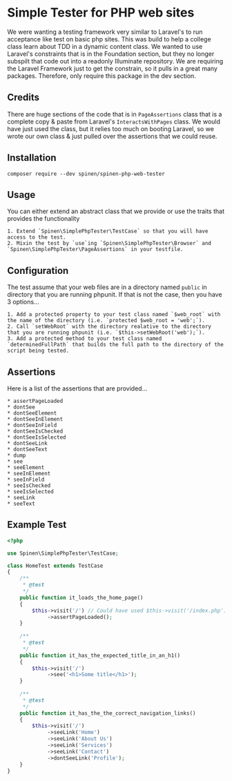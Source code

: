# Simple Tester for PHP web sites

We were wanting a testing framework very similar to Laravel's to run acceptance like test on basic php sites.  This was build to help a college class learn about TDD in a dynamic content class.  We wanted to use Laravel's constraints that is in the Foundation section, but they no longer subspilt that code out into a readonly Illuminate repository.  We are requiring the Laravel Framework just to get the constrain, so it pulls in a great many packages.  Therefore, only require this package in the dev section.

## Credits

There are huge sections of the code that is in `PageAssertions` class that is a complete copy & paste from Laravel's `InteractsWithPages` class.  We would have just used the class, but it relies too much on booting Laravel, so we wrote our own class & just pulled over the assertions that we could reuse.  

## Installation

```
composer require --dev spinen/spinen-php-web-tester
```

## Usage

You can either extend an abstract class that we provide or use the traits that provides the functionality

    1. Extend `Spinen\SimplePhpTester\TestCase` so that you will have access to the test.
    2. Mixin the test by `use`ing `Spinen\SimplePhpTester\Browser` and `Spinen\SimplePhpTester\PageAssertions` in your testfile.

## Configuration

The test assume that your web files are in a directory named `public` in directory that you are running phpunit.  If that is not the case, then you have 3 options...

    1. Add a protected property to your test class named `$web_root` with the name of the directory (i.e. `protected $web_root = 'web';`).
    2. Call `setWebRoot` with the directory realative to the directory that you are running phpunit (i.e. `$this->setWebRoot('web');`).
    3. Add a protected method to your test class named `determinedFullPath` that builds the full path to the directory of the script being tested.

## Assertions

Here is a list of the assertions that are provided...

    * assertPageLoaded
    * dontSee
    * dontSeeElement
    * dontSeeInElement
    * dontSeeInField
    * dontSeeIsChecked
    * dontSeeIsSelected
    * dontSeeLink
    * dontSeeText
    * dump
    * see
    * seeElement
    * seeInElement
    * seeInField
    * seeIsChecked
    * seeIsSelected
    * seeLink
    * seeText

## Example Test

```php
<?php

use Spinen\SimplePhpTester\TestCase;

class HomeTest extends TestCase
{
    /**
     * @test
     */
    public function it_loads_the_home_page()
    {
        $this->visit('/') // Could have used $this->visit('/index.php')
             ->assertPageLoaded();
    }
    
    /**
     * @test
     */
    public function it_has_the_expected_title_in_an_h1()
    {
        $this->visit('/')
             ->see('<h1>Some title</h1>');
    }
    
    /**
     * @test
     */
    public function it_has_the_the_correct_navigation_links()
    {
        $this->visit('/')
             ->seeLink('Home')
             ->seeLink('About Us')
             ->seeLink('Services')
             ->seeLink('Contact')
             ->dontSeeLink('Profile');
    }
}
```
